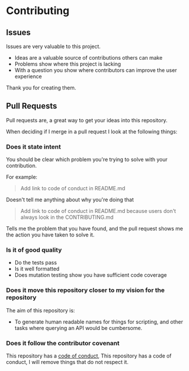 # Contributing

## Issues

Issues are very valuable to this project.

- Ideas are a valuable source of contributions others can make
- Problems show where this project is lacking
- With a question you show where contributors can improve the user
  experience

Thank you for creating them.

## Pull Requests

Pull requests are, a great way to get your ideas into this repository.

When deciding if I merge in a pull request I look at the following
things:

### Does it state intent

You should be clear which problem you're trying to solve with your
contribution.

For example:

> Add link to code of conduct in README.md

Doesn't tell me anything about why you're doing that

> Add link to code of conduct in README.md because users don't always
> look in the CONTRIBUTING.md

Tells me the problem that you have found, and the pull request shows me
the action you have taken to solve it.

### Is it of good quality

- Do the tests pass
- Is it well formatted
- Does mutation testing show you have sufficient code coverage

### Does it move this repository closer to my vision for the repository

The aim of this repository is:

- To generate human readable names for things for scripting, and other
  tasks where querying an API would be cumbersome.

### Does it follow the contributor covenant

This repository has a [code of conduct](CODE_OF_CONDUCT.md), This
repository has a code of conduct, I will remove things that do not
respect it.
